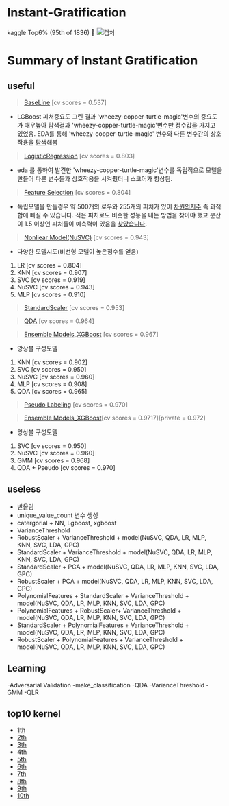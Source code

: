 # Instant-Gratification
kaggle Top6% (95th of 1836) 🥉
![캡처](https://user-images.githubusercontent.com/30254394/60252574-6df26880-9905-11e9-852e-4378182cbc27.PNG)
# Summary of Instant Gratification
## useful
>[BaseLine](https://github.com/ph1545/Instant-Gratification/blob/master/useful/BaseLine%20%20%5Bcv%20scores%20%3D%200.537%5D.ipynb)  [cv scores = 0.537]

- LGBoost 피쳐중요도 그린 결과 'wheezy-copper-turtle-magic'변수의 중요도가 매우높아 탐색결과 'wheezy-copper-turtle-magic'변수만 정수값을 가지고 있었음. EDA를 통해 'wheezy-copper-turtle-magic' 변수와 다른 변수간의 상호작용을 [탐색](https://github.com/ph1545/Instant-Gratification/blob/master/EDA/wheezy-copper-turtle-magic%20EDA.ipynb)해봄
>[LogisticRegression](https://github.com/ph1545/Instant-Gratification/blob/master/useful/LogisticRegression%5Bcv%20scores%20%3D%200.803%5D.ipynb) [cv scores = 0.803]

- eda 를 통하여 발견한 'wheezy-copper-turtle-magic'변수를 독립적으로 모델을 만들어
다른 변수들과 상호작용을 시켜줬더니 스코어가 향상됨.

>[Feature Selection](https://github.com/ph1545/Instant-Gratification/blob/master/useful/Feature%20Selection%20%5Bcv%20scores%20%3D%200.804%5D.ipynb) [cv scores = 0.804]

- 독립모델을 만들경우 약 500개의 로우와 255개의 피처가 있어  [차원의저주](https://www.kaggle.com/c/instant-gratification/discussion/93379) 즉 과적합에 빠질 수 있습니다. 적은 피처로도 비슷한 성능을 내는 방법을 찾아야 했고 분산이 1.5 이상인 피처들이 예측력이 있음을 [찾았습니다](https://www.kaggle.com/fchmiel/low-variance-features-useless).

>[Nonliear Model(NuSVC)](https://github.com/ph1545/Instant-Gratification/blob/master/useful/nonliear%20model(NuSVC)%20%5Bcv%20scores%20%3D%200.943%5D.ipynb) [cv scores = 0.943]

- 다양한 모델시도(비선형 모델이 높은점수를 얻음)
1. LR [cv scores = 0.804]
2. KNN [cv scores = 0.907]
3. SVC [cv scores = 0.919]
4. NuSVC [cv scores = 0.943]
5. MLP [cv scores = 0.910]

>[StandardScaler](https://github.com/ph1545/Instant-Gratification/blob/master/useful/StandardScaler%20%20%5Bcv%20scores%20%3D%200.953%5D.ipynb)  [cv scores = 0.953]

>[QDA](https://github.com/ph1545/Instant-Gratification/blob/master/useful/QDA%20%5Bcv%20scores%20%3D%200.964%5D.ipynb) [cv scores = 0.964]

>[Ensemble Models_XGBoost](https://github.com/ph1545/Instant-Gratification/blob/master/useful/Ensemble%20Models_xgboost%20%5Bcv%20scores%20%3D%200.967%5D.ipynb) [cv scores = 0.967]

- 앙상블 구성모델
1. KNN [cv scores = 0.902]
2. SVC [cv scores = 0.950]
3. NuSVC [cv scores = 0.960]
4. MLP [cv scores = 0.908]
5. QDA [cv scores = 0.965]

>[Pseudo Labeling](https://github.com/ph1545/Instant-Gratification/blob/master/useful/Pseudo%20Labeling%20%20%5Bcv%20scores%20%3D%200.970%5D.ipynb)  [cv scores = 0.970]

>[Ensemble Models_XGBoost](https://github.com/ph1545/Instant-Gratification/blob/master/useful/%5BEnsemble%20Models_XGBoost%5D%5Bcv%20scores%20%3D%200.9717%5D%5Bprivate%20%3D%200.972%5D.ipynb)[cv scores = 0.9717][private = 0.972]

- 앙상블 구성모델
1. SVC [cv scores = 0.950]
2. NuSVC [cv scores = 0.960]
3. GMM [cv scores = 0.968]
4. QDA + Pseudo [cv scores = 0.970]
## useless
- 반올림 
- unique_value_count 변수 생성 
- catergorial + NN, Lgboost, xgboost
- VarianceThreshold
- RobustScaler + VarianceThreshold + model(NuSVC, QDA, LR, MLP, KNN, SVC, LDA, GPC)
- StandardScaler + VarianceThreshold + model(NuSVC, QDA, LR, MLP, KNN, SVC, LDA, GPC)
- StandardScaler + PCA + model(NuSVC, QDA, LR, MLP, KNN, SVC, LDA, GPC)
- RobustScaler + PCA + model(NuSVC, QDA, LR, MLP, KNN, SVC, LDA, GPC)
- PolynomialFeatures + StandardScaler + VarianceThreshold + model(NuSVC, QDA, LR, MLP, KNN, SVC, LDA, GPC)
- PolynomialFeatures + RobustScaler+ VarianceThreshold + model(NuSVC, QDA, LR, MLP, KNN, SVC, LDA, GPC)
- StandardScaler + PolynomialFeatures + VarianceThreshold + model(NuSVC, QDA, LR, MLP, KNN, SVC, LDA, GPC)
- RobustScaler + PolynomialFeatures + VarianceThreshold + model(NuSVC, QDA, LR, MLP, KNN, SVC, LDA, GPC)

## Learning
-Adversarial Validation 
-make_classification
-QDA
-VarianceThreshold
-GMM
-QLR


## top10 kernel 
- [1th](https://www.kaggle.com/infinite/v2-all-gmm)
- [2th](https://www.kaggle.com/qiaoshiji/asdfghjkl)
- [3th](https://www.kaggle.com/zaharch/instant-success-gmm)
- [4th](https://www.kaggle.com/rsakata/gmm-with-target-perfect-pred-random-shuffle)
- [5th](https://www.kaggle.com/waylongo/5th-solution)
- [6th](https://www.kaggle.com/c/instant-gratification/discussion/96496)
- [7th](https://www.kaggle.com/cdeotte/3-clusters-per-class-0-975)
- [8th](https://www.kaggle.com/merkylove/10th-public-8th-private-solution)
- [9th](https://www.kaggle.com/yassertabandeh/ingr09)
- [10th](https://www.kaggle.com/raghaw/my-gratification-v2-10th-place-on-public-lb)
